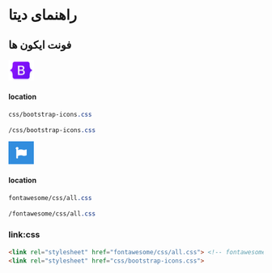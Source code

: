 
# راهنمای دیتا

## فونت ایکون ها 

<a href="#font Bootstrap" ><img src="/img/png/bootstrap.png" alt="font Bootstrap" width="50" height="41.25"/></a>
#### location
```css
css/bootstrap-icons.css
```

```css
/css/bootstrap-icons.css
```

<a href="#Font Awesome" ><img src="/img/png/font-awesome.png" alt="Font Awesome" width="50" height="45"/></a>
#### location
```css
fontawesome/css/all.css
```

```css
/fontawesome/css/all.css
```
### link:css
```html
<link rel="stylesheet" href="fontawesome/css/all.css"> <!-- fontawesome -->
<link rel="stylesheet" href="css/bootstrap-icons.css">                   <!-- bootstrap -->
```
